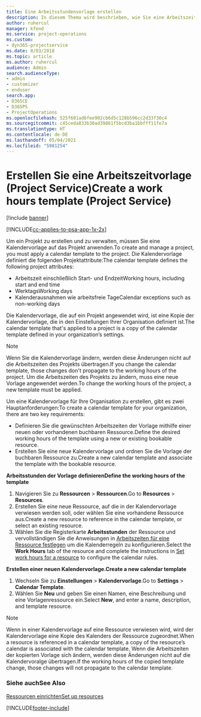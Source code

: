 ```yaml
---
title: Eine Arbeitsstundenvorlage erstellen
description: In diesem Thema wird beschrieben, wie Sie eine Arbeitszeitvorlage in Project Service erstellen.
author: ruhercul
manager: kfend
ms.service: project-operations
ms.custom:
- dyn365-projectservice
ms.date: 8/03/2018
ms.topic: article
ms.author: ruhercul
audience: Admin
search.audienceType:
- admin
- customizer
- enduser
search.app:
- D365CE
- D365PS
- ProjectOperations
ms.openlocfilehash: 525f601ad6fee902cb6d5c128b596cc2d33f30c4
ms.sourcegitcommit: c45ceda833b30ad39861f5bcd3ba1bbfff11fe7a
ms.translationtype: HT
ms.contentlocale: de-DE
ms.lasthandoff: 05/04/2021
ms.locfileid: "5981254"
---
```

# <a name="create-a-work-hours-template-project-service"></a><span data-ttu-id="fcb70-103">Erstellen Sie eine Arbeitszeitvorlage (Project Service)</span><span class="sxs-lookup"><span data-stu-id="fcb70-103">Create a work hours template (Project Service)</span></span>

[!include [banner](../includes/psa-now-project-operations.md)]

[!INCLUDE[cc-applies-to-psa-app-1x-2x](../includes/cc-applies-to-psa-app-3x.md)]

<span data-ttu-id="fcb70-104">Um ein Projekt zu erstellen und zu verwalten, müssen Sie eine Kalendervorlage auf das Projekt anwenden.</span><span class="sxs-lookup"><span data-stu-id="fcb70-104">To create and manage a project, you must apply a calendar template to the project.</span></span> <span data-ttu-id="fcb70-105">Die Kalendervorlage definiert die folgenden Projektattribute:</span><span class="sxs-lookup"><span data-stu-id="fcb70-105">The calendar template defines the following project attributes:</span></span>

- <span data-ttu-id="fcb70-106">Arbeitszeit einschließlich Start- und Endzeit</span><span class="sxs-lookup"><span data-stu-id="fcb70-106">Working hours, including start and end time</span></span>
- <span data-ttu-id="fcb70-107">Werktags</span><span class="sxs-lookup"><span data-stu-id="fcb70-107">Working days</span></span>
- <span data-ttu-id="fcb70-108">Kalenderausnahmen wie arbeitsfreie Tage</span><span class="sxs-lookup"><span data-stu-id="fcb70-108">Calendar exceptions such as non-working days</span></span>

<span data-ttu-id="fcb70-109">Die Kalendervorlage, die auf ein Projekt angewendet wird, ist eine Kopie der Kalendervorlage, die in den Einstellungen Ihrer Organisation definiert ist.</span><span class="sxs-lookup"><span data-stu-id="fcb70-109">The calendar template that's applied to a project is a copy of the calendar template defined in your organization’s settings.</span></span>

> [!NOTE]
> <span data-ttu-id="fcb70-110">Wenn Sie die Kalendervorlage ändern, werden diese Änderungen nicht auf die Arbeitszeiten des Projekts übertragen.</span><span class="sxs-lookup"><span data-stu-id="fcb70-110">If you change the calendar template, those changes don't propagate to the working hours of the project.</span></span> <span data-ttu-id="fcb70-111">Um die Arbeitszeiten des Projekts zu ändern, muss eine neue Vorlage angewendet werden.</span><span class="sxs-lookup"><span data-stu-id="fcb70-111">To change the working hours of the project, a new template must be applied.</span></span>

<span data-ttu-id="fcb70-112">Um eine Kalendervorlage für Ihre Organisation zu erstellen, gibt es zwei Hauptanforderungen:</span><span class="sxs-lookup"><span data-stu-id="fcb70-112">To create a calendar template for your organization, there are two key requirements:</span></span>

- <span data-ttu-id="fcb70-113">Definieren Sie die gewünschten Arbeitszeiten der Vorlage mithilfe einer neuen oder vorhandenen buchbaren Ressource.</span><span class="sxs-lookup"><span data-stu-id="fcb70-113">Define the desired working hours of the template using a new or existing bookable resource.</span></span>
- <span data-ttu-id="fcb70-114">Erstellen Sie eine neue Kalendervorlage und ordnen Sie die Vorlage der buchbaren Ressource zu.</span><span class="sxs-lookup"><span data-stu-id="fcb70-114">Create a new calendar template and associate the template with the bookable resource.</span></span>

<span data-ttu-id="fcb70-115">**Arbeitsstunden der Vorlage definieren**</span><span class="sxs-lookup"><span data-stu-id="fcb70-115">**Define the working hours of the template**</span></span>

1. <span data-ttu-id="fcb70-116">Navigieren Sie zu **Ressourcen** \> **Ressourcen**.</span><span class="sxs-lookup"><span data-stu-id="fcb70-116">Go to **Resources** \> **Resources**.</span></span>
2. <span data-ttu-id="fcb70-117">Erstellen Sie eine neue Ressource, auf die in der Kalendervorlage verwiesen werden soll, oder wählen Sie eine vorhandene Ressource aus.</span><span class="sxs-lookup"><span data-stu-id="fcb70-117">Create a new resource to reference in the calendar template, or select an existing resource.</span></span>
3. <span data-ttu-id="fcb70-118">Wählen Sie die Registerkarte **Arbeitsstunden** der Ressource und vervollständigen Sie die Anweisungen in [Arbeitszeiten für eine Ressource festlegen](https://docs.microsoft.com/dynamics365/field-service/set-work-hours-resource) um die Kalenderregeln zu konfigurieren.</span><span class="sxs-lookup"><span data-stu-id="fcb70-118">Select the **Work Hours** tab of the resource and complete the instructions in [Set work hours for a resource](https://docs.microsoft.com/dynamics365/field-service/set-work-hours-resource) to configure the calendar rules.</span></span>

<span data-ttu-id="fcb70-119">**Erstellen einer neuen Kalendervorlage.**</span><span class="sxs-lookup"><span data-stu-id="fcb70-119">**Create a new calendar template**</span></span>

1. <span data-ttu-id="fcb70-120">Wechseln Sie zu **Einstellungen** \> **Kalendervorlage**.</span><span class="sxs-lookup"><span data-stu-id="fcb70-120">Go to **Settings** \> **Calendar Template**.</span></span>
2. <span data-ttu-id="fcb70-121">Wählen Sie **Neu** und geben Sie einen Namen, eine Beschreibung und eine Vorlagenressource ein.</span><span class="sxs-lookup"><span data-stu-id="fcb70-121">Select **New**, and enter a name, description, and template resource.</span></span>


> [!NOTE]
> <span data-ttu-id="fcb70-122">Wenn in einer Kalendervorlage auf eine Ressource verwiesen wird, wird der Kalendervorlage eine Kopie des Kalenders der Ressource zugeordnet.</span><span class="sxs-lookup"><span data-stu-id="fcb70-122">When a resource is referenced in a calendar template, a copy of the resource’s calendar is associated with the calendar template.</span></span> <span data-ttu-id="fcb70-123">Wenn die Arbeitszeiten der kopierten Vorlage sich ändern, werden diese Änderungen nicht auf die Kalendervoralge übertragen.</span><span class="sxs-lookup"><span data-stu-id="fcb70-123">If the working hours of the copied template change, those changes will not propagate to the calendar template.</span></span>


### <a name="see-also"></a><span data-ttu-id="fcb70-124">Siehe auch</span><span class="sxs-lookup"><span data-stu-id="fcb70-124">See Also</span></span>  
 [<span data-ttu-id="fcb70-125">Ressourcen einrichten</span><span class="sxs-lookup"><span data-stu-id="fcb70-125">Set up resources</span></span>](../psa/set-up-resources.md)


[!INCLUDE[footer-include](../includes/footer-banner.md)]
